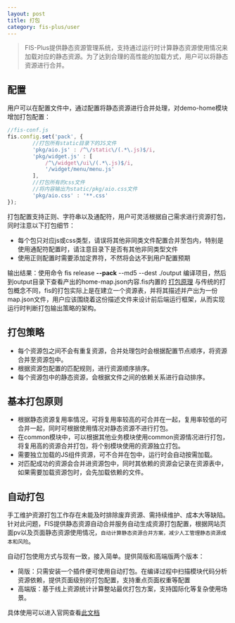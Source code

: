 ```yaml
---
layout: post
title: 打包
category: fis-plus/user
---
```


> FIS-Plus提供静态资源管理系统，支持通过运行时计算静态资源使用情况来加载对应的静态资源。为了达到合理的高性能的加载方式，用户可以将静态资源进行合并。

## 配置

用户可以在配置文件中，通过配置将静态资源进行合并处理，对demo-home模块增加打包配置：

```javascript
//fis-conf.js
fis.config.set('pack', {
        //打包所有static目录下的JS文件
        'pkg/aio.js' : /^\/static\/(.*\.js)$/i,
        'pkg/widget.js' : [
            /^\/widget\/ui\/(.*\.js)$/i,
            '/widget/menu/menu.js'
        ],
        //打包所有的css文件
        //将内容输出为static/pkg/aio.css文件
        'pkg/aio.css' : '**.css'
});
```


打包配置支持正则、字符串以及通配符，用户可灵活根据自己需求进行资源打包，同时注意以下打包细节：

* 每个包只对应js或css类型，请误将其他非同类文件配置合并至包内，特别是使用通配符配置时，请注意目录下是否有其他非同类型文件
* 使用正则配置时需要添加定界符，不然将会达不到用户配置预期

输出结果：使用命令 fis release **--pack** --md5 --dest ./output 编译项目，然后到output目录下查看产出的home-map.json内容.fis内置的 [打包原理](https://github.com/fis-dev/fis/wiki/运行原理#----1) 与传统的打包概念不同，fis的打包实际上是在建立一个资源表，并将其描述并产出为一份map.json文件，用户应该围绕着这份描述文件来设计前后端运行框架，从而实现运行时判断打包输出策略的架构。

## 打包策略

* 每个资源包之间不会有重复资源，合并处理包时会根据配置节点顺序，将资源合并至资源包中。
* 根据资源包配置的匹配规则，进行资源顺序排序。
* 每个资源包中的静态资源，会根据文件之间的依赖关系进行自动排序。

## 基本打包原则

* 根据静态资源复用率情况，可将复用率较高的可合并在一起，复用率较低的可合并一起，同时可根据使用情况对静态资源不进行打包。
* 在common模块中，可以根据其他业务模块使用common资源情况进行打包，将复用高的资源合并打包，将个别模块使用的资源独立打包。
* 需要独立加载的JS组件资源，可不合并在包中，运行时会自动按需加载。
* 对匹配成功的资源会合并进资源包中，同时其依赖的资源会记录在资源表中，如果需要加载资源包时，会先加载依赖的文件。

## 自动打包

手工维护资源打包工作存在未能及时排除废弃资源、需持续维护、成本大等缺陷。针对此问题，FIS提供静态资源自动合并服务自动生成资源打包配置，根据网站页面pv以及页面静态资源使用情况，`自动计算静态资源合并方案，减少人工管理静态资源成本和风险`。


自动打包使用方式与现有一致，接入简单。提供简版和高端版两个版本：

* 简版：只需安装一个插件便可使用自动打包。在编译过程中扫描模块代码分析资源依赖，提供页面级别的打包配置，支持重点页面权重等配置
* 高端版：基于线上资源统计计算整站最优打包方案，支持国际化等复杂使用场景。

具体使用可以进入官网查看[此文档](http://solar.baidu.com/autopack/doc)